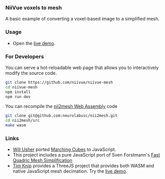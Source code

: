 ### NiiVue voxels to mesh

A basic example of converting a voxel-based image to a simplified mesh.

### Usage

 - Open the [live demo](https://niivue.github.io/niivue-mesh/).


### For Developers

You can serve a hot-reloadable web page that allows you to interactively modify the source code.

```bash
git clone https://github.com/niivue/niivue-mesh
cd niivue-mesh
npm install
npm run dev
```

You can recompile the [nii2mesh Web Assembly](https://github.com/neurolabusc/nii2mesh) code 

```bash
git clone git@github.com:neurolabusc/nii2mesh.git
cd nii2mesh/src
make wasm
```

### Links

 - [Will Usher](https://github.com/Twinklebear/webgl-marching-cubes) ported [Marching Cubes](https://paulbourke.net/geometry/polygonise/) to JavaScript.
 - This project includes a pure JavaScript port of Sven Forstmann's [Fast Quadric Mesh Simplification](https://github.com/sp4cerat/Fast-Quadric-Mesh-Simplification)
 - [Tim Knip](https://github.com/timknip/mesh-decimate/tree/master) provides a ThreeJS project that provides both WASM and native JavaScript mesh decimation. Try the [live demo](https://neurolabusc.github.io/simplifyjs/).